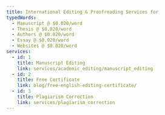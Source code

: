 ```yaml
---
title: International Editing & Proofreading Services for
typedWords:
  - Manuscript @ $0.020/word
  - Thesis @ $0.020/word
  - Authors @ $0.020/word
  - Essay @ $0.020/word
  - Websites @ $0.020/word
services:
  - id: 1
    title: Manuscript Editing
    link: services/academic_editing/manuscript_editing
  - id: 2
    title: Free Certificate
    link: blog/free-english-editing-certificate/
  - id: 3
    title: Plagiarism Correction
    link: services/plagiarism_correction
---
```

